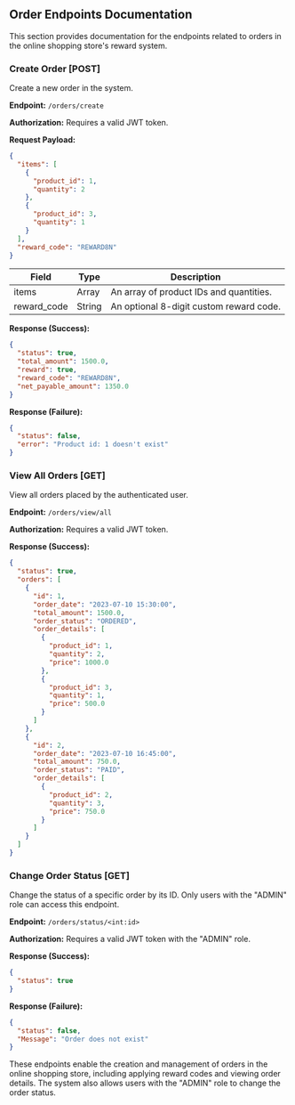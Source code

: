 ## Order Endpoints Documentation

This section provides documentation for the endpoints related to orders in the online shopping store's reward system.

### Create Order [POST]

Create a new order in the system.

**Endpoint:** `/orders/create`

**Authorization:** Requires a valid JWT token.

**Request Payload:**

```json
{
  "items": [
    {
      "product_id": 1,
      "quantity": 2
    },
    {
      "product_id": 3,
      "quantity": 1
    }
  ],
  "reward_code": "REWARD8N"
}
```

| Field       | Type   | Description                             |
| ----------- | ------ | --------------------------------------- |
| items       | Array  | An array of product IDs and quantities. |
| reward_code | String | An optional 8-digit custom reward code. |

**Response (Success):**

```json
{
  "status": true,
  "total_amount": 1500.0,
  "reward": true,
  "reward_code": "REWARD8N",
  "net_payable_amount": 1350.0
}
```

**Response (Failure):**

```json
{
  "status": false,
  "error": "Product id: 1 doesn't exist"
}
```

### View All Orders [GET]

View all orders placed by the authenticated user.

**Endpoint:** `/orders/view/all`

**Authorization:** Requires a valid JWT token.

**Response (Success):**

```json
{
  "status": true,
  "orders": [
    {
      "id": 1,
      "order_date": "2023-07-10 15:30:00",
      "total_amount": 1500.0,
      "order_status": "ORDERED",
      "order_details": [
        {
          "product_id": 1,
          "quantity": 2,
          "price": 1000.0
        },
        {
          "product_id": 3,
          "quantity": 1,
          "price": 500.0
        }
      ]
    },
    {
      "id": 2,
      "order_date": "2023-07-10 16:45:00",
      "total_amount": 750.0,
      "order_status": "PAID",
      "order_details": [
        {
          "product_id": 2,
          "quantity": 3,
          "price": 750.0
        }
      ]
    }
  ]
}
```

### Change Order Status [GET]

Change the status of a specific order by its ID. Only users with the "ADMIN" role can access this endpoint.

**Endpoint:** `/orders/status/<int:id>`

**Authorization:** Requires a valid JWT token with the "ADMIN" role.

**Response (Success):**

```json
{
  "status": true
}
```

**Response (Failure):**

```json
{
  "status": false,
  "Message": "Order does not exist"
}
```

These endpoints enable the creation and management of orders in the online shopping store, including applying reward codes and viewing order details. The system also allows users with the "ADMIN" role to change the order status.
